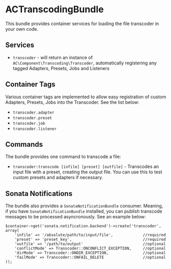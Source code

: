 # ACTranscodingBundle #

This bundle provides container services for loading the file transcoder in your own code.

## Services ##

* `transcoder` - will return an instance of `AC\Component\Transcoding\Transcoder`, automatically registering any tagged Adapters, Presets, Jobs and Listeners

## Container Tags ##

Various container tags are implemented to allow easy registration of custom Adapters, Presets, Jobs into the Transcoder.  See the list below:

* `transcoder.adapter`
* `transcoder.preset`
* `transcoder.job`
* `transcoder.listener`

## Commands ##

The bundle provides one command to transcode a file:

* `transcoder:transcode [infile] [preset] [outfile]` - Transcodes an input file with a preset, creating the output file.  You can use this to test custom presets and adapters if necessary.

## Sonata Notifications ##

The bundle also provides a `SonataNotificationBundle` consumer.  Meaning, if you have `SonataNotificationBundle` installed, you can publish transcode messages to be processed asyncronously.  See an example below:

    $container->get('sonata.notification.backend')->create('transcoder', array(
        'infile' => '/absolute/path/to/input/file',             //required
        'preset' => 'preset_key',                               //required
        'outfile' => '/path/to/output'                          //optional
        'conflictMode' => Transcoder::ONCONFLICT_EXCEPTION,     //optional
        'dirMode' => Transcoder::ONDIR_EXCEPTION,               //optional
        'failMode' => Transcoder::ONFAIL_DELETE                 //optional
    ));

